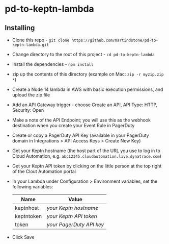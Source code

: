 # pd-to-keptn-lambda

## Installing

- Clone this repo - `git clone https://github.com/martindstone/pd-to-keptn-lambda.git`
- Change directory to the root of this project - `cd pd-to-keptn-lambda`
- Install the dependencies - `npm install`
- zip up the contents of this directory (example on Mac: `zip -r myzip.zip *`)
- Create a Node 14 lambda in AWS with basic execution permissions, and upload the zip file
- Add an API Gateway trigger - choose Create an API, API Type: HTTP, Security: Open
- Make a note of the API Endpoint; you will use this as the webhook destination when you create your Event Rule in PagerDuty
- Create or copy a PagerDuty API Key (available in your PagerDuty domain in Integrations > API Access Keys > Create New Key)
- Get your Keptn hostname (the host part of the URL you use to log in to Cloud Automation, e.g. `abc12345.cloudautomation.live.dynatrace.com`)
- Get your Keptn API token by clicking on the little person at the top right of the Clout Automation portal
- In your Lambda under Configuration > Environment variables, set the following variables:

  | Name | Value |
  | ---- | ----- |
  | keptnhost | _your Keptn hostname_ |
  | keptntoken | _your Keptn API token_ |
  | token | _your PagerDuty API key_ |

- Click Save
